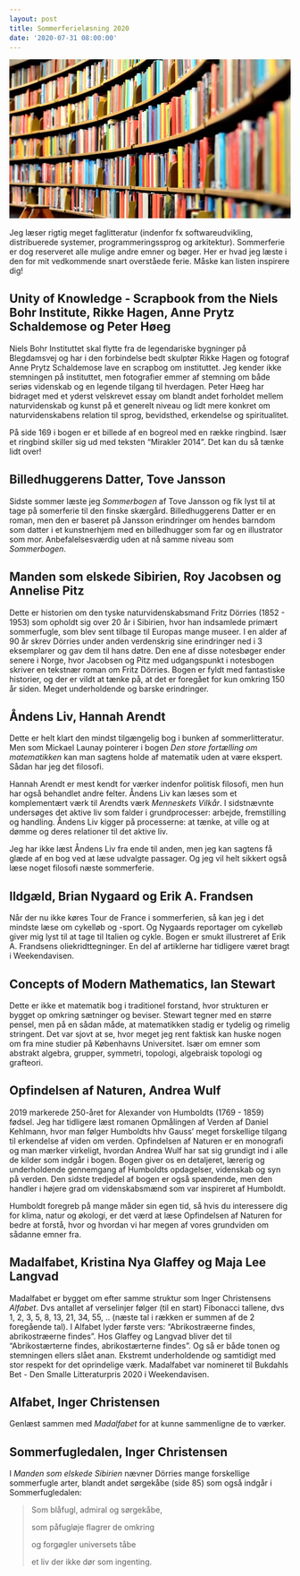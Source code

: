 ```yaml
---
layout: post
title: Sommerferielæsning 2020
date: '2020-07-31 08:00:00'
---
```


![center](/images/8DB38903-28E6-463C-B1E0-2DFB7D0FBD57.jpeg)

Jeg læser rigtig meget faglitteratur (indenfor fx softwareudvikling, distribuerede systemer, programmeringssprog og arkitektur). Sommerferie er dog reserveret alle mulige andre emner og bøger. Her er hvad jeg læste i den for mit vedkommende snart overståede ferie. Måske kan listen inspirere dig!

## Unity of Knowledge - Scrapbook from the Niels Bohr Institute, Rikke Hagen, Anne Prytz Schaldemose og Peter Høeg

Niels Bohr Instituttet skal flytte fra de legendariske bygninger på Blegdamsvej og har i den forbindelse bedt skulptør Rikke Hagen og fotograf Anne Prytz Schaldemose lave en scrapbog om instituttet. Jeg kender ikke stemningen på instituttet, men fotografier emmer af stemning om både seriøs videnskab og en legende tilgang til hverdagen. Peter Høeg har bidraget med et yderst velskrevet essay om blandt andet forholdet mellem naturvidenskab og kunst på et generelt niveau og lidt mere konkret om naturvidenskabens relation til sprog, bevidsthed, erkendelse og spiritualitet. 

På side 169 i bogen er et billede af en bogreol med en række ringbind. Især et ringbind skiller sig ud med teksten “Mirakler 2014”. Det kan du så tænke lidt over!

## Billedhuggerens Datter, Tove Jansson

Sidste sommer læste jeg _Sommerbogen_ af Tove Jansson og fik lyst til at tage på somerferie til den finske skærgård. Billedhuggerens Datter er en roman, men den er baseret på Jansson erindringer om hendes barndom som datter i et kunstnerhjem med en billedhugger som far og en illustrator som mor. Anbefalelsesværdig uden at nå samme niveau som _Sommerbogen_. 

## Manden som elskede Sibirien, Roy Jacobsen og Annelise Pitz

Dette er historien om den tyske naturvidenskabsmand Fritz Dörries (1852 - 1953) som opholdt sig over 20 år i Sibirien, hvor han indsamlede primært sommerfugle, som blev sent tilbage til Europas mange museer. I en alder af 90 år skrev Dörries under anden verdenskrig sine erindringer ned i 3 eksemplarer og gav dem til hans døtre. Den ene af disse notesbøger ender senere i Norge, hvor Jacobsen og Pitz med udgangspunkt i notesbogen skriver en tekstnær roman om Fritz Dörries. Bogen er fyldt med fantastiske historier, og der er vildt at tænke på, at det er foregået for kun omkring 150 år siden. Meget underholdende og barske erindringer. 

## Åndens Liv, Hannah Arendt

Dette er helt klart den mindst tilgængelig bog i bunken af sommerlitteratur. Men som Mickael Launay pointerer i bogen _Den store fortælling om matematikken_ kan man sagtens holde af matematik uden at være ekspert. Sådan har jeg det filosofi.

Hannah Arendt er mest kendt for værker indenfor politisk filosofi, men hun har også behandlet andre felter. Åndens Liv kan læses som et komplementært værk til Arendts værk _Menneskets Vilkår_. I sidstnævnte undersøges det aktive liv som falder i grundprocesser: arbejde, fremstilling og handling. Åndens Liv kigger på processerne: at tænke, at ville og at dømme og deres relationer til det aktive liv.

Jeg har ikke læst Åndens Liv fra ende til anden, men jeg kan sagtens få glæde af en bog ved at læse udvalgte passager. Og jeg vil helt sikkert også læse noget filosofi næste sommerferie.

## Ildgæld, Brian Nygaard og Erik A. Frandsen

Når der nu ikke køres Tour de France i sommerferien, så kan jeg i det mindste læse om cykelløb og -sport. Og Nygaards reportager om cykelløb giver mig lyst til at tage til Italien og cykle. Bogen er smukt illustreret af Erik A. Frandsens oliekridttegninger. En del af artiklerne har tidligere været bragt i Weekendavisen.

## Concepts of Modern Mathematics, Ian Stewart

Dette er ikke et matematik bog i traditionel forstand, hvor strukturen er bygget op omkring sætninger og beviser. Stewart tegner med en større pensel, men på en sådan måde, at matematikken stadig er tydelig og rimelig stringent. Det var sjovt at se, hvor meget jeg rent faktisk kan huske nogen om fra mine studier på Københavns Universitet. Især om emner som abstrakt algebra, grupper, symmetri, topologi, algebraisk topologi og grafteori.

## Opfindelsen af Naturen, Andrea Wulf

2019 markerede 250-året for Alexander von Humboldts (1769 - 1859) fødsel. Jeg har tidligere læst romanen Opmålingen af Verden af Daniel Kehlmann, hvor man følger Humboldts hhv Gauss’ meget forskellige tilgang til erkendelse af viden om verden. Opfindelsen af Naturen er en monografi og man mærker virkeligt, hvordan Andrea Wulf har sat sig grundigt ind i alle de kilder som indgår i bogen. Bogen giver os en detaljeret, lærerig og underholdende gennemgang af Humboldts opdagelser, videnskab og syn på verden. Den sidste tredjedel af bogen er også spændende, men den handler i højere grad om videnskabsmænd som var inspireret af Humboldt. 

Humboldt foregreb på mange måder sin egen tid, så hvis du interessere dig for klima, natur og økologi, er det værd at læse Opfindelsen af Naturen for bedre at forstå, hvor og hvordan vi har megen af vores grundviden om sådanne emner fra.

## Madalfabet, Kristina Nya Glaffey og Maja Lee Langvad

Madalfabet er bygget om efter samme struktur som Inger Christensens _Alfabet_. Dvs antallet af verselinjer følger (til en start) Fibonacci tallene, dvs 1, 2, 3, 5, 8, 13, 21, 34, 55, .. (næste tal i rækken er summen af de 2 foregående tal). I Alfabet lyder første vers: “Abrikostræerne findes, abrikostræerne findes”. Hos Glaffey og Langvad bliver det til “Abrikostærterne findes, abrikostærterne findes”. Og så er både tonen og stemningen ellers slået anan. Ekstremt underholdende og samtidigt med stor respekt for det oprindelige værk. Madalfabet var nomineret til Bukdahls Bet - Den Smalle Litteraturpris 2020 i Weekendavisen.

## Alfabet, Inger Christensen

Genlæst sammen med _Madalfabet_ for at kunne sammenligne de to værker.

## Sommerfugledalen, Inger Christensen

I _Manden som elskede Sibirien_ nævner Dörries mange forskellige sommerfugle arter,  blandt andet sørgekåbe (side 85) som også indgår i Sommerfugledalen:

> Som blåfugl, admiral og sørgekåbe, 
>
> som påfugløje flagrer de omkring
>
> og forgøgler universets tåbe
>
> et liv der ikke dør som ingenting.
